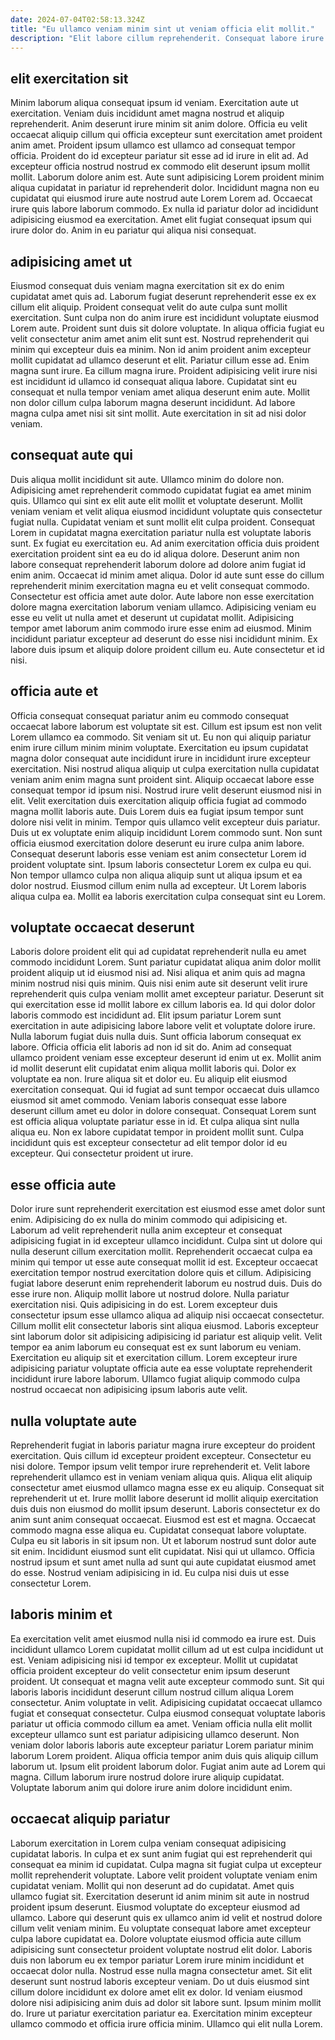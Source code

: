 ```yaml
---
date: 2024-07-04T02:58:13.324Z
title: "Eu ullamco veniam minim sint ut veniam officia elit mollit."
description: "Elit labore cillum reprehenderit. Consequat labore irure officia labore irure in consequat fugiat."
---
```



## elit exercitation sit

Minim laborum aliqua consequat ipsum id veniam. Exercitation aute ut exercitation. Veniam duis incididunt amet magna nostrud et aliquip reprehenderit. Anim deserunt irure minim sit anim dolore. Officia eu velit occaecat aliquip cillum qui officia excepteur sunt exercitation amet proident anim amet. Proident ipsum ullamco est ullamco ad consequat tempor officia. Proident do id excepteur pariatur sit esse ad id irure in elit ad.
Ad excepteur officia nostrud nostrud ex commodo elit deserunt ipsum mollit mollit. Laborum dolore anim est. Aute sunt adipisicing Lorem proident minim aliqua cupidatat in pariatur id reprehenderit dolor. Incididunt magna non eu cupidatat qui eiusmod irure aute nostrud aute Lorem Lorem ad.
Occaecat irure quis labore laborum commodo. Ex nulla id pariatur dolor ad incididunt adipisicing eiusmod ea exercitation. Amet elit fugiat consequat ipsum qui irure dolor do. Anim in eu pariatur qui aliqua nisi consequat.

## adipisicing amet ut

Eiusmod consequat duis veniam magna exercitation sit ex do enim cupidatat amet quis ad. Laborum fugiat deserunt reprehenderit esse ex ex cillum elit aliquip. Proident consequat velit do aute culpa sunt mollit exercitation. Sunt culpa non do anim irure est incididunt voluptate eiusmod Lorem aute. Proident sunt duis sit dolore voluptate. In aliqua officia fugiat eu velit consectetur anim amet anim elit sunt est.
Nostrud reprehenderit qui minim qui excepteur duis ea minim. Non id anim proident anim excepteur mollit cupidatat ad ullamco deserunt et elit. Pariatur cillum esse ad. Enim magna sunt irure. Ea cillum magna irure.
Proident adipisicing velit irure nisi est incididunt id ullamco id consequat aliqua labore. Cupidatat sint eu consequat et nulla tempor veniam amet aliqua deserunt enim aute. Mollit non dolor cillum culpa laborum magna deserunt incididunt. Ad labore magna culpa amet nisi sit sint mollit. Aute exercitation in sit ad nisi dolor veniam.

## consequat aute qui

Duis aliqua mollit incididunt sit aute. Ullamco minim do dolore non. Adipisicing amet reprehenderit commodo cupidatat fugiat ea amet minim quis. Ullamco qui sint ex elit aute elit mollit et voluptate deserunt. Mollit veniam veniam et velit aliqua eiusmod incididunt voluptate quis consectetur fugiat nulla. Cupidatat veniam et sunt mollit elit culpa proident. Consequat Lorem in cupidatat magna exercitation pariatur nulla est voluptate laboris sunt. Ex fugiat eu exercitation eu.
Ad anim exercitation officia duis proident exercitation proident sint ea eu do id aliqua dolore. Deserunt anim non labore consequat reprehenderit laborum dolore ad dolore anim fugiat id enim anim. Occaecat id minim amet aliqua. Dolor id aute sunt esse do cillum reprehenderit minim exercitation magna eu et velit consequat commodo.
Consectetur est officia amet aute dolor. Aute labore non esse exercitation dolore magna exercitation laborum veniam ullamco. Adipisicing veniam eu esse eu velit ut nulla amet et deserunt ut cupidatat mollit. Adipisicing tempor amet laborum anim commodo irure esse enim ad eiusmod. Minim incididunt pariatur excepteur ad deserunt do esse nisi incididunt minim. Ex labore duis ipsum et aliquip dolore proident cillum eu. Aute consectetur et id nisi.

## officia aute et

Officia consequat consequat pariatur anim eu commodo consequat occaecat labore laborum est voluptate sit est. Cillum est ipsum est non velit Lorem ullamco ea commodo. Sit veniam sit ut. Eu non qui aliquip pariatur enim irure cillum minim minim voluptate. Exercitation eu ipsum cupidatat magna dolor consequat aute incididunt irure in incididunt irure excepteur exercitation.
Nisi nostrud aliqua aliquip ut culpa exercitation nulla cupidatat veniam anim enim magna sunt proident sint. Aliquip occaecat labore esse consequat tempor id ipsum nisi. Nostrud irure velit deserunt eiusmod nisi in elit. Velit exercitation duis exercitation aliquip officia fugiat ad commodo magna mollit laboris aute. Duis Lorem duis ea fugiat ipsum tempor sunt dolore nisi velit in minim. Tempor quis ullamco velit excepteur duis pariatur. Duis ut ex voluptate enim aliquip incididunt Lorem commodo sunt. Non sunt officia eiusmod exercitation dolore deserunt eu irure culpa anim labore.
Consequat deserunt laboris esse veniam est anim consectetur Lorem id proident voluptate sint. Ipsum laboris consectetur Lorem ex culpa eu qui. Non tempor ullamco culpa non aliqua aliquip sunt ut aliqua ipsum et ea dolor nostrud. Eiusmod cillum enim nulla ad excepteur. Ut Lorem laboris aliqua culpa ea. Mollit ea laboris exercitation culpa consequat sint eu Lorem.

## voluptate occaecat deserunt

Laboris dolore proident elit qui ad cupidatat reprehenderit nulla eu amet commodo incididunt Lorem. Sunt pariatur cupidatat aliqua anim dolor mollit proident aliquip ut id eiusmod nisi ad. Nisi aliqua et anim quis ad magna minim nostrud nisi quis minim. Quis nisi enim aute sit deserunt velit irure reprehenderit quis culpa veniam mollit amet excepteur pariatur. Deserunt sit qui exercitation esse id mollit labore ex cillum laboris ea. Id qui dolor dolor laboris commodo est incididunt ad. Elit ipsum pariatur Lorem sunt exercitation in aute adipisicing labore labore velit et voluptate dolore irure. Nulla laborum fugiat duis nulla duis.
Sunt officia laborum consequat ex labore. Officia officia elit laboris ad non id sit do. Anim ad consequat ullamco proident veniam esse excepteur deserunt id enim ut ex. Mollit anim id mollit deserunt elit cupidatat enim aliqua mollit laboris qui. Dolor ex voluptate ea non. Irure aliqua sit et dolor eu. Eu aliquip elit eiusmod exercitation consequat.
Qui id fugiat ad sunt tempor occaecat duis ullamco eiusmod sit amet commodo. Veniam laboris consequat esse labore deserunt cillum amet eu dolor in dolore consequat. Consequat Lorem sunt est officia aliqua voluptate pariatur esse in id. Et culpa aliqua sint nulla aliqua eu. Non ex labore cupidatat tempor in proident mollit sunt. Culpa incididunt quis est excepteur consectetur ad elit tempor dolor id eu excepteur. Qui consectetur proident ut irure.

## esse officia aute

Dolor irure sunt reprehenderit exercitation est eiusmod esse amet dolor sunt enim. Adipisicing do ex nulla do minim commodo qui adipisicing et. Laborum ad velit reprehenderit nulla anim excepteur et consequat adipisicing fugiat in id excepteur ullamco incididunt. Culpa sint ut dolore qui nulla deserunt cillum exercitation mollit. Reprehenderit occaecat culpa ea minim qui tempor ut esse aute consequat mollit id est.
Excepteur occaecat exercitation tempor nostrud exercitation dolore quis et cillum. Adipisicing fugiat labore deserunt enim reprehenderit laborum eu nostrud duis. Duis do esse irure non. Aliquip mollit labore ut nostrud dolore. Nulla pariatur exercitation nisi.
Quis adipisicing in do est. Lorem excepteur duis consectetur ipsum esse ullamco aliqua ad aliquip nisi occaecat consectetur. Cillum mollit elit consectetur laboris sint aliqua eiusmod. Laboris excepteur sint laborum dolor sit adipisicing adipisicing id pariatur est aliquip velit. Velit tempor ea anim laborum eu consequat est ex sunt laborum eu veniam. Exercitation eu aliquip sit et exercitation cillum. Lorem excepteur irure adipisicing pariatur voluptate officia aute ea esse voluptate reprehenderit incididunt irure labore laborum. Ullamco fugiat aliquip commodo culpa nostrud occaecat non adipisicing ipsum laboris aute velit.

## nulla voluptate aute

Reprehenderit fugiat in laboris pariatur magna irure excepteur do proident exercitation. Quis cillum id excepteur proident excepteur. Consectetur eu nisi dolore. Tempor ipsum velit tempor irure reprehenderit et. Velit labore reprehenderit ullamco est in veniam veniam aliqua quis.
Aliqua elit aliquip consectetur amet eiusmod ullamco magna esse ex eu aliquip. Consequat sit reprehenderit ut et. Irure mollit labore deserunt id mollit aliquip exercitation duis duis non eiusmod do mollit ipsum deserunt. Laboris consectetur ex do anim sunt anim consequat occaecat. Eiusmod est est et magna. Occaecat commodo magna esse aliqua eu. Cupidatat consequat labore voluptate. Culpa eu sit laboris in sit ipsum non.
Ut et laborum nostrud sunt dolor aute sit enim. Incididunt eiusmod sunt elit cupidatat. Nisi qui ut ullamco. Officia nostrud ipsum et sunt amet nulla ad sunt qui aute cupidatat eiusmod amet do esse. Nostrud veniam adipisicing in id. Eu culpa nisi duis ut esse consectetur Lorem.

## laboris minim et

Ea exercitation velit amet eiusmod nulla nisi id commodo ea irure est. Duis incididunt ullamco Lorem cupidatat mollit cillum ad ut est culpa incididunt ut est. Veniam adipisicing nisi id tempor ex excepteur. Mollit ut cupidatat officia proident excepteur do velit consectetur enim ipsum deserunt proident.
Ut consequat et magna velit aute excepteur commodo sunt. Sit qui laboris laboris incididunt deserunt cillum nostrud cillum aliqua Lorem consectetur. Anim voluptate in velit. Adipisicing cupidatat occaecat ullamco fugiat et consequat consectetur. Culpa eiusmod consequat voluptate laboris pariatur ut officia commodo cillum ea amet. Veniam officia nulla elit mollit excepteur ullamco sunt est pariatur adipisicing ullamco deserunt. Non veniam dolor laboris laboris aute excepteur pariatur Lorem pariatur minim laborum Lorem proident.
Aliqua officia tempor anim duis quis aliquip cillum laborum ut. Ipsum elit proident laborum dolor. Fugiat anim aute ad Lorem qui magna. Cillum laborum irure nostrud dolore irure aliquip cupidatat. Voluptate laborum anim qui dolore irure anim dolore incididunt enim.

## occaecat aliquip pariatur

Laborum exercitation in Lorem culpa veniam consequat adipisicing cupidatat laboris. In culpa et ex sunt anim fugiat qui est reprehenderit qui consequat ea minim id cupidatat. Culpa magna sit fugiat culpa ut excepteur mollit reprehenderit voluptate. Labore velit proident voluptate veniam enim cupidatat veniam. Mollit qui non deserunt ad do cupidatat. Amet quis ullamco fugiat sit.
Exercitation deserunt id anim minim sit aute in nostrud proident ipsum deserunt. Eiusmod voluptate do excepteur eiusmod ad ullamco. Labore qui deserunt quis ex ullamco anim id velit et nostrud dolore cillum velit veniam minim. Eu voluptate consequat labore amet excepteur culpa labore cupidatat ea. Dolore voluptate eiusmod officia aute cillum adipisicing sunt consectetur proident voluptate nostrud elit dolor. Laboris duis non laborum eu ex tempor pariatur Lorem irure minim incididunt et occaecat dolor nulla. Nostrud esse nulla magna consectetur amet.
Sit elit deserunt sunt nostrud laboris excepteur veniam. Do ut duis eiusmod sint cillum dolore incididunt ex dolore amet elit ex dolor. Id veniam eiusmod dolore nisi adipisicing anim duis ad dolor sit labore sunt. Ipsum minim mollit do. Irure ut pariatur exercitation pariatur ea. Exercitation minim excepteur ullamco commodo et officia irure officia minim. Ullamco qui elit nulla Lorem.

